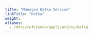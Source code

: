 ```yaml
---
title: "Managed Kafka Service"
linkTitle: "Kafka"
weight: 
aliases:
  - /docs/reference/applications/kafka
---
```


